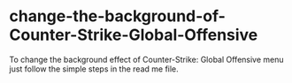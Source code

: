 # change-the-background-of-Counter-Strike-Global-Offensive
To change the background effect of Counter-Strike: Global Offensive menu just follow the simple steps in the read me file.
